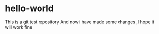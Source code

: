 # hello-world
This is a git test repository
And now i have made some changes ,I hope it will work fine

